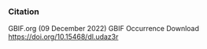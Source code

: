 ### Citation
GBIF.org (09 December 2022) GBIF Occurrence Download  https://doi.org/10.15468/dl.udaz3r